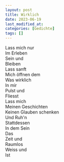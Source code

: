 ```yaml
---
layout: post
title: Wirklich
date: 2023-06-19
last_modified_at:
categories: [Gedichte]
tags: []
---
```


Lass mich nur  
Im Erleben  
Sein und  
Bleiben  
Lass sanft  
Mich öffnen dem  
Was wirklich  
In mir  
Pulst und  
Fliesst  
Lass mich  
Meinen Geschichten  
Keinen Glauben schenken  
Und Ruh'n  
Stattdessen  
In dem Sein  
Das  
Zeit und  
Raumlos  
Weiss und  
Ist